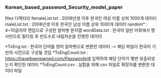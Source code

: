 ### Korean_based_password_Security_model_paper

files 디렉터리
femaleList.txt : 2008년생 이후 한국인 여성 이름 상위 1000개 데이터
maleList.txt : 2008년생 이후 한국인 남성 이름 상위 1000개 데이터
random\* : 4~10글자의 랜덤으로 구성한 알파벳 문자열
wordData.txt : 한국어 일반 어휘에서 명사만으로 필터링 후 빈도수로 내림차순을 진행한 데이터

*ToEng.txt : 한국어 단어를 영어 알파벳으로 변환한 데이터 -> 해당 파일이 한국어 기반의 사전으로 구성될 것임
*ToEngCount.txt : https://haveibeenpwned.com/Passwords에 입력하여 해당 단어가 몇번 유출되었는지 확인한 데이터
\*ToEngCount.csv : 실험을 위해 csv 파일로 확장자를 변환한 데이터 파일
